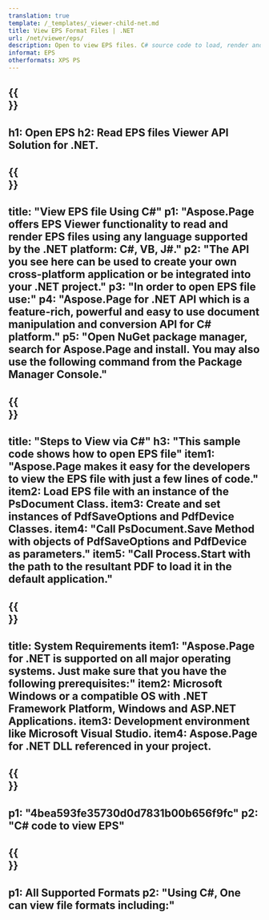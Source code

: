 ```yaml
---
translation: true
template: /_templates/_viewer-child-net.md
title: View EPS Format Files | .NET 
url: /net/viewer/eps/ 
description: Open to view EPS files. C# source code to load, render and display EPS documents on .NET Framework Platform, Windows, and ASP.NET Applications.
informat: EPS
otherformats: XPS PS
---
```


{{<section banner>}}
---
h1: Open EPS
h2: Read EPS files Viewer API Solution for .NET.
---

{{<section overview>}}
---
title: "View EPS file Using C#"
p1: "Aspose.Page offers EPS Viewer functionality to read and render EPS files using any language supported by the .NET platform: C#, VB, J#."
p2: "The API you see here can be used to create your own cross-platform application or be integrated into your .NET project."
p3: "In order to open EPS file use:"
p4: "Aspose.Page for .NET API which is a feature-rich, powerful and easy to use document manipulation and conversion API for C# platform."
p5: "Open NuGet package manager, search for Aspose.Page and install. You may also use the following command from the Package Manager Console."
---

{{<section feature1>}}
---
title: "Steps to View via C#"
h3: "This sample code shows how to open EPS file"
item1: "Aspose.Page makes it easy for the developers to view the EPS file with just a few lines of code."
item2: Load EPS file with an instance of the PsDocument Class.
item3: Create and set instances of PdfSaveOptions and PdfDevice Classes.
item4: "Call PsDocument.Save Method with objects of PdfSaveOptions and PdfDevice as parameters."
item5: "Call Process.Start with the path to the resultant PDF to load it in the default application."
---

{{<section feature2>}}
---
title: System Requirements
item1: "Aspose.Page for .NET is supported on all major operating systems. Just make sure that you have the following prerequisites:"
item2: Microsoft Windows or a compatible OS with .NET Framework Platform, Windows and ASP.NET Applications.
item3: Development environment like Microsoft Visual Studio.
item4: Aspose.Page for .NET DLL referenced in your project.
---

{{<section gist>}}
---
p1: "4bea593fe35730d0d7831b00b656f9fc"
p2: "C# code to view EPS"
---

{{<section otherformats>}}
---
p1: All Supported Formats
p2: "Using C#, One can view file formats including:"
---

